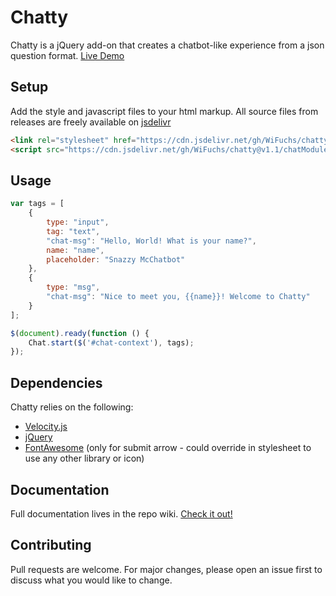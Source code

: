 # Chatty

Chatty is a jQuery add-on that creates a chatbot-like experience from a json question format. [Live Demo](https://jsfiddle.net/wfuchs/6svdqpce/)

## Setup

Add the style and javascript files to your html markup. All source files from releases are freely available on [jsdelivr](https://www.jsdelivr.com/)

```html
<link rel="stylesheet" href="https://cdn.jsdelivr.net/gh/WiFuchs/chatty@v1.1/chat-style.css">
<script src="https://cdn.jsdelivr.net/gh/WiFuchs/chatty@v1.1/chatModule.js" type="text/javascript"></script>
```

## Usage

```javascript
var tags = [
    {
        type: "input",
        tag: "text",
        "chat-msg": "Hello, World! What is your name?",
        name: "name",
        placeholder: "Snazzy McChatbot"
    },
    {
        type: "msg",
        "chat-msg": "Nice to meet you, {{name}}! Welcome to Chatty"
    }
];

$(document).ready(function () {
    Chat.start($('#chat-context'), tags);
});
```

## Dependencies

Chatty relies on the following:

* [Velocity.js](https://github.com/julianshapiro/velocity)
* [jQuery](https://jquery.com/)
* [FontAwesome](https://fontawesome.com/?from=io) (only for submit arrow - could override in stylesheet to use any other library or icon)


## Documentation

Full documentation lives in the repo wiki. [Check it out!](https://github.com/WiFuchs/chatty/wiki)

## Contributing
Pull requests are welcome. For major changes, please open an issue first to discuss what you would like to change.
